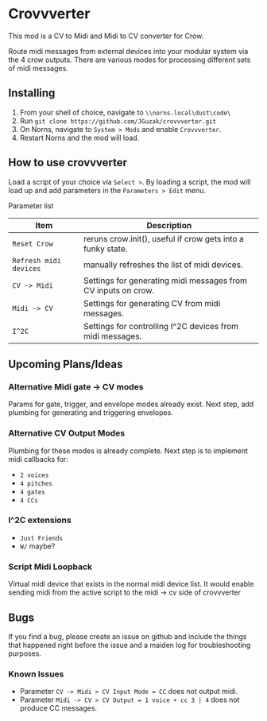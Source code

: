 # Crovvverter

This mod is a CV to Midi and Midi to CV converter for Crow.

Route midi messages from external devices into your modular system via the 4 crow outputs. There are various modes for processing different sets of midi messages.

## Installing

1. From your shell of choice, navigate to `\\norns.local\dust\code\`
2. Run `git clone https://github.com/JGuzak/crovvverter.git`
3. On Norns, navigate to `System > Mods` and enable `Crovvverter`.
4. Restart Norns and the mod will load.

## How to use crovvverter

Load a script of your choice via `Select >`. By loading a script, the mod will load up and add parameters in the `Parameters > Edit` menu.

Parameter list

| Item | Description |
| ---- | ----------- |
| `Reset Crow` | reruns crow.init(), useful if crow gets into a funky state. |
| `Refresh midi devices` | manually refreshes the list of midi devices. |
| `CV -> Midi` | Settings for generating midi messages from CV inputs on crow. |
| `Midi -> CV` | Settings for generating CV from midi messages. |
| `I^2C` | Settings for controlling I^2C devices from midi messages. |

## Upcoming Plans/Ideas

### Alternative Midi gate -> CV modes

Params for gate, trigger, and envelope modes already exist. Next step, add plumbing for generating and triggering envelopes.

### Alternative CV Output Modes

Plumbing for these modes is already complete. Next step is to implement midi callbacks for:

* `2 voices`
* `4 pitches`
* `4 gates`
* `4 CCs`

### I^2C extensions

* `Just Friends`
* `W/` maybe?

### Script Midi Loopback

Virtual midi device that exists in the normal midi device list. It would enable sending midi from the active script to the midi -> cv side of crovvverter

## Bugs

If you find a bug, please create an issue on github and include the things that happened right before the issue and a maiden log for troubleshooting purposes.

### Known Issues

* Parameter `CV -> Midi > CV Input Mode = CC` does not output midi.
* Parameter `Midi -> CV > CV Output = 1 voice + cc 3 | 4` does not produce CC messages.
